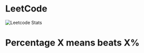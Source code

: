 # LeetCode

![Leetcode Stats](https://leetcard.jacoblin.cool/Minxuan_C)

# Percentage X means beats X%

